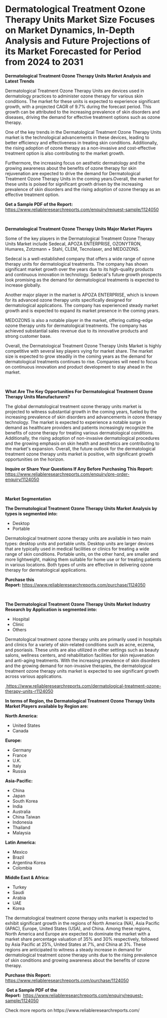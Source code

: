 <p><h1>Dermatological Treatment Ozone Therapy Units Market Size Focuses on Market Dynamics, In-Depth Analysis and Future Projections of its Market Forecasted for Period from 2024 to 2031</h1></p><p><strong>Dermatological Treatment Ozone Therapy Units Market Analysis and Latest Trends</strong></p>
<p><p>Dermatological Treatment Ozone Therapy Units are devices used in dermatology practices to administer ozone therapy for various skin conditions. The market for these units is expected to experience significant growth, with a projected CAGR of 9.7% during the forecast period. This growth can be attributed to the increasing prevalence of skin disorders and diseases, driving the demand for effective treatment options such as ozone therapy.</p><p>One of the key trends in the Dermatological Treatment Ozone Therapy Units market is the technological advancements in these devices, leading to better efficiency and effectiveness in treating skin conditions. Additionally, the rising adoption of ozone therapy as a non-invasive and cost-effective treatment option is also contributing to the market growth.</p><p>Furthermore, the increasing focus on aesthetic dermatology and the growing awareness about the benefits of ozone therapy for skin rejuvenation are expected to drive the demand for Dermatological Treatment Ozone Therapy Units in the coming years.Overall, the market for these units is poised for significant growth driven by the increasing prevalence of skin disorders and the rising adoption of ozone therapy as an effective treatment option.</p></p>
<p><strong>Get a Sample PDF of the Report:&nbsp;</strong> <a href="https://www.reliableresearchreports.com/enquiry/request-sample/1124050">https://www.reliableresearchreports.com/enquiry/request-sample/1124050</a></p>
<p>&nbsp;</p>
<p><strong>Dermatological Treatment Ozone Therapy Units Major Market Players</strong></p>
<p><p>Some of the key players in the Dermatological Treatment Ozone Therapy Units Market include Sedecal, APOZA ENTERPRISE, OZONYTRON, Humares, Zotzmann + Stahl, CLEM, Tecnolaser, and MEDOZONS. </p><p>Sedecal is a well-established company that offers a wide range of ozone therapy units for dermatological treatments. The company has shown significant market growth over the years due to its high-quality products and continuous innovation in technology. Sedecal's future growth prospects look promising as the demand for dermatological treatments is expected to increase globally.</p><p>Another major player in the market is APOZA ENTERPRISE, which is known for its advanced ozone therapy units specifically designed for dermatological applications. The company has experienced steady market growth and is expected to expand its market presence in the coming years.</p><p>MEDOZONS is also a notable player in the market, offering cutting-edge ozone therapy units for dermatological treatments. The company has achieved substantial sales revenue due to its innovative products and strong customer base.</p><p>Overall, the Dermatological Treatment Ozone Therapy Units Market is highly competitive with several key players vying for market share. The market size is expected to grow steadily in the coming years as the demand for dermatological treatments continues to rise. Companies will need to focus on continuous innovation and product development to stay ahead in the market.</p></p>
<p>&nbsp;</p>
<p><strong>What Are The Key Opportunities For Dermatological Treatment Ozone Therapy Units Manufacturers?</strong></p>
<p><p>The global dermatological treatment ozone therapy units market is projected to witness substantial growth in the coming years, fueled by the increasing prevalence of skin disorders and advancements in ozone therapy technology. The market is expected to experience a notable surge in demand as healthcare providers and patients increasingly recognize the benefits of ozone therapy for treating various dermatological conditions. Additionally, the rising adoption of non-invasive dermatological procedures and the growing emphasis on skin health and aesthetics are contributing to the market's expansion. Overall, the future outlook for the dermatological treatment ozone therapy units market is positive, with significant growth opportunities on the horizon.</p></p>
<p><strong>Inquire or Share Your Questions If Any Before Purchasing This Report:</strong> <a href="https://www.reliableresearchreports.com/enquiry/pre-order-enquiry/1124050">https://www.reliableresearchreports.com/enquiry/pre-order-enquiry/1124050</a></p>
<p>&nbsp;</p>
<p><strong>Market Segmentation</strong></p>
<p><strong>The Dermatological Treatment Ozone Therapy Units Market Analysis by types is segmented into:</strong></p>
<p><ul><li>Desktop</li><li>Portable</li></ul></p>
<p><p>Dermatological treatment ozone therapy units are available in two main types: desktop units and portable units. Desktop units are larger devices that are typically used in medical facilities or clinics for treating a wide range of skin conditions. Portable units, on the other hand, are smaller and more lightweight, making them suitable for home use or for treating patients in various locations. Both types of units are effective in delivering ozone therapy for dermatological applications.</p></p>
<p><strong>Purchase this Report:&nbsp;</strong><a href="https://www.reliableresearchreports.com/purchase/1124050">https://www.reliableresearchreports.com/purchase/1124050</a></p>
<p>&nbsp;</p>
<p><strong>The Dermatological Treatment Ozone Therapy Units Market Industry Research by Application is segmented into:</strong></p>
<p><ul><li>Hospital</li><li>Clinic</li><li>Others</li></ul></p>
<p><p>Dermatological treatment ozone therapy units are primarily used in hospitals and clinics for a variety of skin-related conditions such as acne, eczema, and psoriasis. These units are also utilized in other settings such as beauty salons, wellness centers, and rehabilitation facilities for skin rejuvenation and anti-aging treatments. With the increasing prevalence of skin disorders and the growing demand for non-invasive therapies, the dermatological treatment ozone therapy units market is expected to see significant growth across various applications.</p></p>
<p><a href="https://www.reliableresearchreports.com/dermatological-treatment-ozone-therapy-units-r1124050">&nbsp;https://www.reliableresearchreports.com/dermatological-treatment-ozone-therapy-units-r1124050</a></p>
<p><strong>In terms of Region, the Dermatological Treatment Ozone Therapy Units Market Players available by Region are:</strong></p>
<p>
    <p> <strong> North America: </strong>
        <ul>
            <li>United States</li>
            <li>Canada</li>
        </ul>
        </p> 
    <p> <strong> Europe: </strong>
        <ul>
            <li>Germany</li>
            <li>France</li>
            <li>U.K.</li>
            <li>Italy</li>
            <li>Russia</li>
        </ul>
        </p> 
    <p> <strong> Asia-Pacific: </strong>
        <ul>
            <li>China</li>
            <li>Japan</li>
            <li>South Korea</li>
            <li>India</li>
            <li>Australia</li>
            <li>China Taiwan</li>
            <li>Indonesia</li>
            <li>Thailand</li>
            <li>Malaysia</li>
        </ul>
        </p> 
    <p> <strong> Latin America: </strong>
        <ul>
            <li>Mexico</li>
            <li>Brazil</li>
            <li>Argentina Korea</li>
            <li>Colombia</li>
        </ul>
        </p> 
    <p> <strong> Middle East & Africa: </strong>
        <ul>
            <li>Turkey</li>
            <li>Saudi</li>
            <li>Arabia</li>
            <li>UAE</li>
            <li>Korea</li>
        </ul>
    </p>
    </p>
<p><p>The dermatological treatment ozone therapy units market is expected to exhibit significant growth in the regions of North America (NA), Asia Pacific (APAC), Europe, United States (USA), and China. Among these regions, North America and Europe are expected to dominate the market with a market share percentage valuation of 35% and 30% respectively, followed by Asia Pacific at 25%, United States at 7%, and China at 3%. These regions are anticipated to witness a steady increase in demand for dermatological treatment ozone therapy units due to the rising prevalence of skin conditions and growing awareness about the benefits of ozone therapy.</p></p>
<p><strong>Purchase this Report: </strong><a href="https://www.reliableresearchreports.com/purchase/1124050">https://www.reliableresearchreports.com/purchase/1124050</a></p>
<p>&nbsp;<strong>Get a Sample PDF of the Report:&nbsp;&nbsp;</strong><a href="https://www.reliableresearchreports.com/enquiry/request-sample/1124050">https://www.reliableresearchreports.com/enquiry/request-sample/1124050</a></p>
<p><strong></strong></p>
<p>Check more reports on https://www.reliableresearchreports.com/</p>